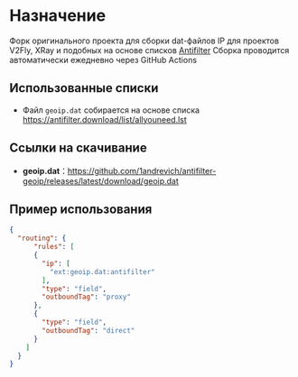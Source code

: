 # Назначение

Форк оригинального проекта для сборки dat-файлов IP для проектов V2Fly, XRay и подобных на основе списков [Antifilter](https://antifilter.download/)
Сборка проводится автоматически ежедневно через GitHub Actions

## Использованные списки
- Файл ```geoip.dat``` собирается на основе списка <https://antifilter.download/list/allyouneed.lst>

## Ссылки на скачивание

- **geoip.dat**：<https://github.com/1andrevich/antifilter-geoip/releases/latest/download/geoip.dat>

## Пример использования

```json
{
  "routing": {
      "rules": [
      {
        "ip": [
          "ext:geoip.dat:antifilter"
        ],
        "type": "field",
        "outboundTag": "proxy"
      },
      {
        "type": "field",
        "outboundTag": "direct"
      }
    ]
  }
}
```
